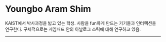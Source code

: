 # Youngbo Aram Shim
KAIST에서 박사과정을 밟고 있는 학생. 사람을 fun하게 만드는 기기들과 인터랙션을 연구한다.
구체적으로는 게임패드 안의 아날로그 스틱에 대해 연구하고 있음.
***
